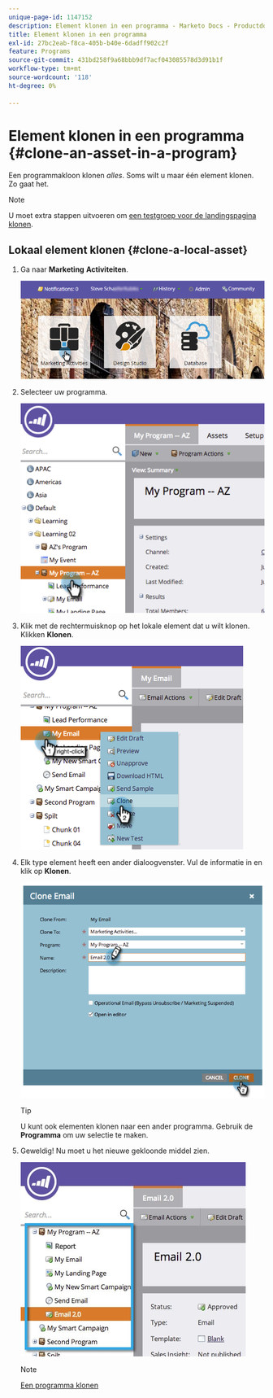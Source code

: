 ```yaml
---
unique-page-id: 1147152
description: Element klonen in een programma - Marketo Docs - Productdocumentatie
title: Element klonen in een programma
exl-id: 27bc2eab-f8ca-405b-b40e-6dadff902c2f
feature: Programs
source-git-commit: 431bd258f9a68bbb9df7acf043085578d3d91b1f
workflow-type: tm+mt
source-wordcount: '118'
ht-degree: 0%

---
```


# Element klonen in een programma {#clone-an-asset-in-a-program}

Een programmakloon klonen _alles_. Soms wilt u maar één element klonen. Zo gaat het.

>[!NOTE]
>
>U moet extra stappen uitvoeren om [een testgroep voor de landingspagina klonen](/help/marketo/product-docs/demand-generation/landing-pages/landing-page-actions/cloning-a-landing-page-test-group.md).

## Lokaal element klonen {#clone-a-local-asset}

1. Ga naar **Marketing** **Activiteiten**.

   ![](assets/login-marketing-activities.png)

1. Selecteer uw programma.

   ![](assets/image2014-9-23-15-3a56-3a12.png)

1. Klik met de rechtermuisknop op het lokale element dat u wilt klonen. Klikken **Klonen**.

   ![](assets/image2014-9-23-15-3a56-3a25.png)

1. Elk type element heeft een ander dialoogvenster. Vul de informatie in en klik op **Klonen**.

   ![](assets/image2014-9-23-15-3a56-3a34.png)

   >[!TIP]
   >
   >U kunt ook elementen klonen naar een ander programma. Gebruik de **Programma** om uw selectie te maken.

1. Geweldig! Nu moet u het nieuwe gekloonde middel zien.

   ![](assets/report.jpg)

   >[!NOTE]
   >
   >[Een programma klonen](/help/marketo/product-docs/core-marketo-concepts/programs/working-with-programs/clone-a-program.md)
